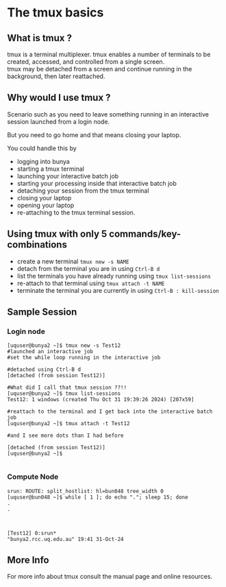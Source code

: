 # The tmux basics

## What is tmux ?

tmux is a terminal multiplexer.
tmux enables a number of terminals to be created, accessed, and controlled from a single screen.  
tmux may be detached from a screen and continue running in the background, then later reattached.

## Why would I use tmux ?

Scenario such as you need to leave something running in an interactive session launched from a login node.

But you need to go home and that means closing your laptop.

You could handle this by
- logging into bunya
- starting a tmux terminal
- launching your interactive batch job
- starting your processing inside that interactive batch job
- detaching your session from the tmux terminal
- closing your laptop
- opening your laptop
- re-attaching to the tmux terminal session.

## Using tmux with only 5 commands/key-combinations

- create a new terminal `tmux new -s NAME`
- detach from the terminal you are in using `Ctrl-B d`
- list the terminals you have already running using `tmux list-sessions`
- re-attach to that terminal using `tmux attach -t NAME`
- terminate the terminal you are currently in using `Ctrl-B : kill-session`

## Sample Session

### Login node

```
[uquser@bunya2 ~]$ tmux new -s Test12
#launched an interactive job
#set the while loop running in the interactive job

#detached using Ctrl-B d
[detached (from session Test12)]

#What did I call that tmux session ??!!
[uquser@bunya2 ~]$ tmux list-sessions
Test12: 1 windows (created Thu Oct 31 19:39:26 2024) [207x59]

#reattach to the terminal and I get back into the interactive batch job
[uquser@bunya2 ~]$ tmux attach -t Test12

#and I see more dots than I had before

[detached (from session Test12)]
[uquser@bunya2 ~]$


```
### Compute Node

```
srun: ROUTE: split_hostlist: hl=bun048 tree_width 0
[uquser@bun048 ~]$ while [ 1 ]; do echo "."; sleep 15; done
.
.



[Test12] 0:srun*                                          "bunya2.rcc.uq.edu.au" 19:41 31-Oct-24
```


## More Info

For more info about tmux consult the manual page and online resources.
